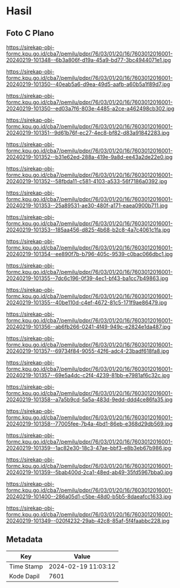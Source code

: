 # Hasil

## Foto C Plano

https://sirekap-obj-formc.kpu.go.id/cba7/pemilu/pdpr/76/03/01/20/16/7603012016001-20240219-101348--6b3a806f-d19a-45a9-bd77-3bc4944071e1.jpg

https://sirekap-obj-formc.kpu.go.id/cba7/pemilu/pdpr/76/03/01/20/16/7603012016001-20240219-101350--40eab5a6-d9ea-49d5-aafb-a60b5a1f89d7.jpg

https://sirekap-obj-formc.kpu.go.id/cba7/pemilu/pdpr/76/03/01/20/16/7603012016001-20240219-101350--ed03a7f6-803e-4485-a2ce-a462498cb302.jpg

https://sirekap-obj-formc.kpu.go.id/cba7/pemilu/pdpr/76/03/01/20/16/7603012016001-20240219-101351--9d61b76f-ec27-4ec8-bf82-d83a91842283.jpg

https://sirekap-obj-formc.kpu.go.id/cba7/pemilu/pdpr/76/03/01/20/16/7603012016001-20240219-101352--b31e62ed-288a-419e-9a8d-ee43a2de22e0.jpg

https://sirekap-obj-formc.kpu.go.id/cba7/pemilu/pdpr/76/03/01/20/16/7603012016001-20240219-101352--58fbda11-c581-4103-a533-56f7186a0392.jpg

https://sirekap-obj-formc.kpu.go.id/cba7/pemilu/pdpr/76/03/01/20/16/7603012016001-20240219-101353--25a89531-ae30-480f-a171-eaea0900b711.jpg

https://sirekap-obj-formc.kpu.go.id/cba7/pemilu/pdpr/76/03/01/20/16/7603012016001-20240219-101353--185aa456-d825-4b68-b2c8-4a7c4061c1fa.jpg

https://sirekap-obj-formc.kpu.go.id/cba7/pemilu/pdpr/76/03/01/20/16/7603012016001-20240219-101354--ee890f7b-b796-405c-9539-c0bac066dbc1.jpg

https://sirekap-obj-formc.kpu.go.id/cba7/pemilu/pdpr/76/03/01/20/16/7603012016001-20240219-101355--7dc6c196-0f39-4ec1-bf43-ba1cc7b49863.jpg

https://sirekap-obj-formc.kpu.go.id/cba7/pemilu/pdpr/76/03/01/20/16/7603012016001-20240219-101355--40be110d-c4ef-4672-81c5-171f9ae86479.jpg

https://sirekap-obj-formc.kpu.go.id/cba7/pemilu/pdpr/76/03/01/20/16/7603012016001-20240219-101356--ab6fb266-0241-4f49-949c-e2824e1da487.jpg

https://sirekap-obj-formc.kpu.go.id/cba7/pemilu/pdpr/76/03/01/20/16/7603012016001-20240219-101357--69734f84-9055-42f6-adc4-23badf618fa8.jpg

https://sirekap-obj-formc.kpu.go.id/cba7/pemilu/pdpr/76/03/01/20/16/7603012016001-20240219-101357--69e5a4dc-c2f4-4239-81bb-e7981af6c32c.jpg

https://sirekap-obj-formc.kpu.go.id/cba7/pemilu/pdpr/76/03/01/20/16/7603012016001-20240219-101358--a7a5b9cd-5a5a-483d-9edd-ddd4ce86fa35.jpg

https://sirekap-obj-formc.kpu.go.id/cba7/pemilu/pdpr/76/03/01/20/16/7603012016001-20240219-101358--77005fee-7b4a-4bd1-86eb-e368d29db569.jpg

https://sirekap-obj-formc.kpu.go.id/cba7/pemilu/pdpr/76/03/01/20/16/7603012016001-20240219-101359--1ac82e30-18c3-47ae-bbf3-e8b3eb67b986.jpg

https://sirekap-obj-formc.kpu.go.id/cba7/pemilu/pdpr/76/03/01/20/16/7603012016001-20240219-101359--5bab400d-2ca1-48ed-ab49-35fd5967bba0.jpg

https://sirekap-obj-formc.kpu.go.id/cba7/pemilu/pdpr/76/03/01/20/16/7603012016001-20240219-101400--286a05d1-c5be-48d0-b5b5-8daeafcc1633.jpg

https://sirekap-obj-formc.kpu.go.id/cba7/pemilu/pdpr/76/03/01/20/16/7603012016001-20240219-101349--020f4232-29ab-42c8-85af-5f4faabbc228.jpg


## Metadata

| Key        | Value               |
| ---------- | ------------------- |
| Time Stamp | 2024-02-19 11:03:12 |
| Kode Dapil | 7601                |



